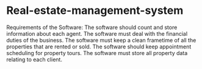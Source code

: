 # Real-estate-management-system
Requirements of the Software:
The software should count and store information about each agent.
The software must deal with the financial duties of the business.
The software must keep a clean frametime of all the properties that are rented or sold.
The software should keep appointment scheduling for property tours.
The software must store all property data relating to each client.
